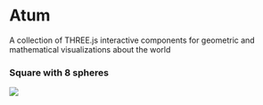 # Atum
A collection of THREE.js interactive components for geometric and mathematical visualizations about the world

### Square with 8 spheres

![](https://https://github.com/john-wennstrom/atum/blob/main/docs/images/square-with-eight-spheres.png)
